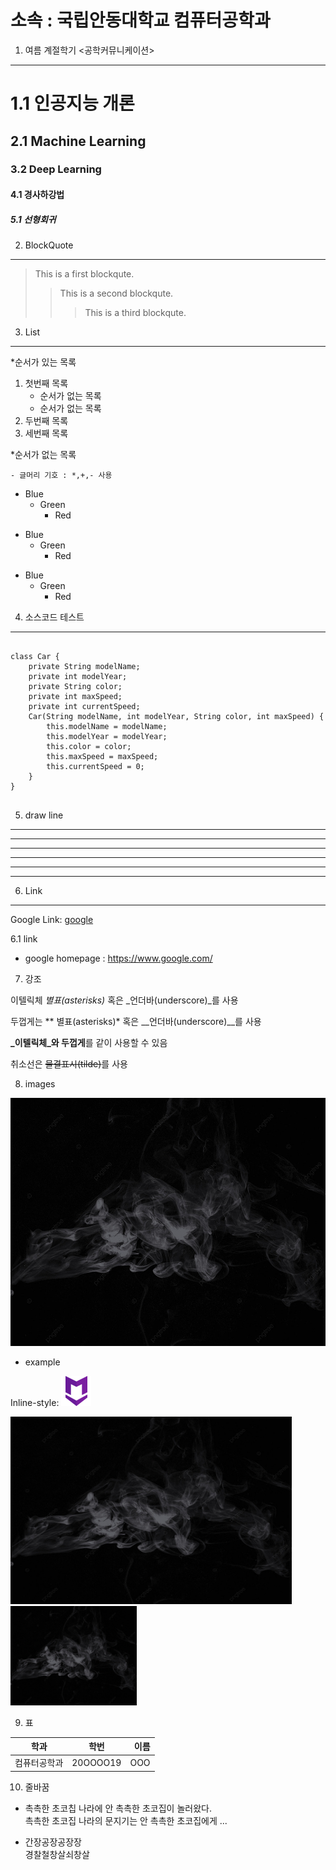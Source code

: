 소속 : 국립안동대학교 컴퓨터공학과
========================
1. 여름 계절학기 <공학커뮤니케이션>
-----------------------------------------
# 1.1 인공지능 개론
## 2.1 Machine Learning
### 3.2 Deep Learning
#### 4.1 경사하강법
##### 5.1 선형회귀

2. BlockQuote
---------------
> This is a first blockqute.
>	> This is a second blockqute.
>	>	> This is a third blockqute.

3. List
------
*순서가 있는 목록
1. 첫번째 목록 
	- 순서가 없는 목록
	- 순서가 없는 목록
1. 두번째 목록
1. 세번째 목록

*순서가 없는 목록 
   
	- 글머리 기호 : *,+,- 사용
* Blue     
	* Green     
		* Red     
+ Blue        
	+ Green       
		+ Red      
- Blue     
	- Green        
		- Red       

4. 소스코드 테스트
--------------------
<pre>
<code>
class Car {
	private String modelName;
	private int modelYear;
	private String color;
	private int maxSpeed;
	private int currentSpeed;
	Car(String modelName, int modelYear, String color, int maxSpeed) {
		this.modelName = modelName;
		this.modelYear = modelYear;
		this.color = color;
		this.maxSpeed = maxSpeed;
		this.currentSpeed = 0;
	}
}
</code>
</pre>    

5. draw line
-------------
* * *

***

*****

- - -

----------------    


6. Link
-------
Google Link: [google][googlelink]

[googlelink]: https://www.google.com/ "google"    


6.1 link

- google homepage : https://www.google.com/     


7. 강조

이텔릭체 *별표(asterisks)* 혹은 _언더바(underscore)_를 사용    

두껍게는 ** 별표(asterisks)* 혹은 __언더바(underscore)__를 사용    

**_이텔릭체_와 두껍게**를 같이 사용할 수 있음    

취소선은 ~~물결표시(tilde)~~를 사용   


8. images

![Street](그림1.jpg "그림1")

- example

Inline-style:
![alt text](https://github.com/adam-p/markdown-here/raw/master/src/common/images/icon48.png "Logo Title Text 1")

<img src="그림1.jpg" width="450px" height="300px" title="px(픽셀) 크기 설정" alt="RubberDuck"></img><br/>
<img src="그림1.jpg" width="40%" height="30%" title="px(픽셀) 크기 설정" alt="RubberDuck"></img>


9. 표

| 학과 | 학번 | 이름 |
| ---| :---: | ---: |
| 컴퓨터공학과 | 20OOOO19 | OOO |

10. 줄바꿈

- 촉촉한 초코칩 나라에 안 촉촉한 초코집이 놀러왔다.  
촉촉한 초코집 나라의 문지기는 안 촉촉한 초코집에게 ...

+ 간장공장공장장 <br>경찰철창살쇠창살
